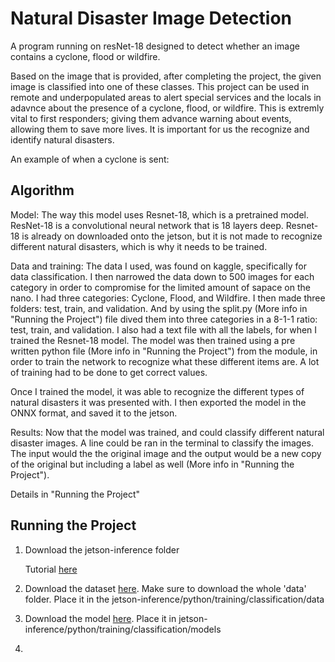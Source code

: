 # Natural Disaster Image Detection
  A program running on resNet-18 designed to detect whether an image contains a cyclone, flood or wildfire. 

  Based on the image that is provided, after completing the project, the given image is classified into one of these classes.
This project can be used in remote and underpopulated areas to alert special services and the locals in adavnce about the presence of a cyclone, flood, or wildfire. This is extremly vital to first responders; giving them advance warning about events, allowing them to save more lives. It is important for us the recognize and identify natural disasters.

An example of when a cyclone is sent: 

## Algorithm

Model: The way this model uses Resnet-18, which is a pretrained model. ResNet-18 is a convolutional neural network that is 18 layers deep. Resnet-18 is already on downloaded onto the jetson, but it is not made to recognize different natural disasters, which is why it needs to be trained. 

Data and training: The data I used, was found on kaggle, specifically for data classification. I then narrowed the data down to 500 images for each category in order to compromise for the limited amount of sapace on the nano. I had three categories: Cyclone, Flood, and Wildfire. I then made three folders: test, train, and validation. And by using the split.py (More info in "Running the Project") file dived them into three categories in a 8-1-1 ratio: test, train, and validation. I also had a text file with all the labels, for when I trained the Resnet-18 model. The model was then trained using a pre written python file (More info in "Running the Project") from the module, in order to train the network to recognize what these different items are. A lot of training had to be done to get correct values.

Once I trained the model, it was able to recognize the different types of natural disasters it was presented with. I then exported the model in the ONNX format, and saved it to the jetson.

Results: Now that the model was trained, and could classify different natural disaster images. A line could be ran in the terminal to classify the images. The input would the the original image and the output would be a new copy of the original but including a label as well (More info in "Running the Project").

Details in "Running the Project"

## Running the Project

1. Download the jetson-inference folder
   
   Tutorial [here](https://github.com/dusty-nv/jetson-inference/blob/master/docs/building-repo-2.md)
  
2. Download the dataset [here](https://drive.google.com/drive/folders/1gil1saB-UyT2ouvr6iMxMlpPk0Utjh1e). Make sure to download the whole 'data' folder.
   Place it in the jetson-inference/python/training/classification/data

3. Download the model [here](https://drive.google.com/drive/folders/1OtcPVJD0MdpkANUtxtMmdgYUAS7yiNwh).
   Place it in jetson-inference/python/training/classification/models

4. 
   
